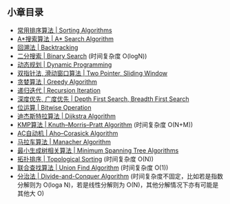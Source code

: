 ## 小章目录
  
- [常用排序算法 | Sorting Algorithms](./Common%20Sorts/README.md)
- [A&ast;搜索算法 | A&ast; Search Algorithm](./A*搜索算法.md)
- [回溯法 | Backtracking](./NQueen.java)
- [二分搜索 | Binary Search](./二分搜索.md) (时间复杂度 O(logN))
- [动态规划 | Dynamic Programming](./动态规划.md)
- [双指针法, 滑动窗口算法 | Two Pointer, Sliding Window](./双指针法与滑动窗口算法.md)
- [贪婪算法 | Greedy Algorithm](./贪婪算法.md)
- [递归迭代 | Recursion Iteration](./递归与迭代.md)
- [深度优先, 广度优先 | Depth First Search, Breadth First Search](./树图遍历.md)
- [位运算 | Bitwise Operation](./位运算.md)
- [迪杰斯特拉算法 | Dijkstra Algorithm](./Dijkstra算法.md)
- [KMP算法 | Knuth–Morris–Pratt Algorithm](./KMP算法.md) (时间复杂度 O(N+M))
- [AC自动机 | Aho–Corasick Algorithm](./AC自动机.md)
- [马拉车算法 | Manacher Algorithm]()
- [最小生成树相关算法 | Minimum Spanning Tree Algorithms]()
- [拓扑排序 | Topological Sorting](./拓扑排序.md) (时间复杂度 O(N))
- [联合查找算法 | Union Find Algorithm](./并查集与联合查找算法.md) (时间复杂度 O(1))
- [分治法 | Divide-and-Conquer Algorithm](./分治法.md) (时间复杂度不固定，比如若是指数分解则为 O(loga N)，若是线性分解则为 O(N)，其他分解情况下亦有可能是其他大 O)
  
